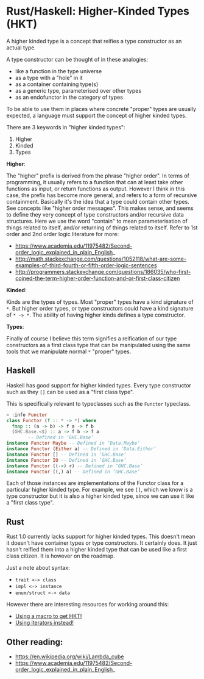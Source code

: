 Rust/Haskell: Higher-Kinded Types (HKT)
=======================================

A higher kinded type is a concept that reifies a type constructor as an 
actual type.

A type constructor can be thought of in these analogies:

* like a function in the type universe
* as a type with a "hole" in it
* as a container containing type(s)
* as a generic type, parameterised over other types
* as an endofunctor in the category of types

To be able to use them in places where concrete "proper" types are usually 
expected, a language must support the concept of higher kinded types.

There are 3 keywords in "higher kinded types":

1. Higher
2. Kinded
3. Types

**Higher**:

The "higher" prefix is derived from the phrase "higher order". In terms of 
programming, it usually refers to a function that can at least take other 
functions as input, or return functions as output. However I think in this case, 
the prefix has become more general, and refers to a form of recursive 
containment. Basically it's the idea that a type could contain other types. 
See concepts like "higher order messages". This makes sense, and seems to define 
they very concept of type constructors and/or recursive data structures. Here we 
use the word "contain" to mean parameterisation of things related to itself, 
and/or returning of things related to itself. Refer to 1st order and 2nd order 
logic literature for more:

* https://www.academia.edu/11975482/Second-order_logic_explained_in_plain_English_
* http://math.stackexchange.com/questions/1052118/what-are-some-examples-of-third-fourth-or-fifth-order-logic-sentences
* http://programmers.stackexchange.com/questions/186035/who-first-coined-the-term-higher-order-function-and-or-first-class-citizen

**Kinded**:

Kinds are the types of types. Most "proper" types have a kind signature of `*`. 
But higher order types, or type constructors could have a kind signature of 
`* -> *`. The ability of having higher kinds defines a type constructor.

**Types**:

Finally of course I believe this term signifies a reification of our type 
constructors as a first class type that can be manipulated using the same 
tools that we manipulate normal `*` "proper" types.

Haskell
-------

Haskell has good support for higher kinded types. Every type constructor such as 
they `[]` can be used as a "first class type".

This is specifically relevant to typeclasses such as the `Functor` typeclass.

```hs
> :info Functor
class Functor (f :: * -> *) where
  fmap :: (a -> b) -> f a -> f b
  (GHC.Base.<$) :: a -> f b -> f a
        -- Defined in ‘GHC.Base’
instance Functor Maybe -- Defined in ‘Data.Maybe’
instance Functor (Either a) -- Defined in ‘Data.Either’
instance Functor [] -- Defined in ‘GHC.Base’
instance Functor IO -- Defined in ‘GHC.Base’
instance Functor ((->) r) -- Defined in ‘GHC.Base’
instance Functor ((,) a) -- Defined in ‘GHC.Base’
```

Each of those instances are implementations of the Functor class for a 
particular higher kinded type. For example, we see `[]`, which we know is a type 
constructor but it is also a higher kinded type, since we can use it like a 
"first class type".

Rust
----

Rust 1.0 currently lacks support for higher kinded types. This doesn't mean it 
doesn't have container types or type constructors. It certainly does. It just 
hasn't reified them into a higher kinded type that can be used like a first 
class citizen. It is however on the roadmap.

Just a note about syntax:

* `trait <-> class`
* `impl <-> instance`
* `enum/struct <-> data`

However there are interesting resources for working around this:

* [Using a macro to get HKT!](https://gist.github.com/14427/af90a21b917d2892eace)
* [Using iterators instead!](http://stackoverflow.com/q/18374612/582917)

Other reading:
-------------

* https://en.wikipedia.org/wiki/Lambda_cube
* https://www.academia.edu/11975482/Second-order_logic_explained_in_plain_English_
